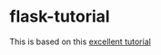 # flask-tutorial
This is based on this [excellent tutorial](https://blog.miguelgrinberg.com/post/the-flask-mega-tutorial-part-i-hello-world)
